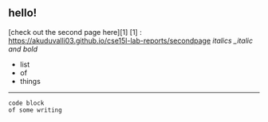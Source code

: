 ## hello!
[check out the second page here][1]
[1] : https://akuduvalli03.github.io/cse15l-lab-reports/secondpage
*italics* 
*__italic and bold_*
* list 
* of 
* things

---
```
code block
of some writing
```
